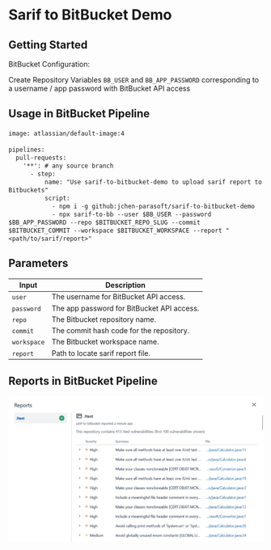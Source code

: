 # Sarif to BitBucket Demo

## Getting Started
BitBucket Configuration:

Create Repository Variables `BB_USER` and `BB_APP_PASSWORD` corresponding to a username / app password with BitBucket API access

## Usage in BitBucket Pipeline
```
image: atlassian/default-image:4

pipelines:
  pull-requests:
    '**': # any source branch 
      - step:
          name: "Use sarif-to-bitbucket-demo to upload sarif report to Bitbuckets"
          script:
            - npm i -g github:jchen-parasoft/sarif-to-bitbucket-demo
            - npx sarif-to-bb --user $BB_USER --password $BB_APP_PASSWORD --repo $BITBUCKET_REPO_SLUG --commit $BITBUCKET_COMMIT --workspace $BITBUCKET_WORKSPACE --report "<path/to/sarif/report>"
```

## Parameters
| Input       | Description                                |
|-------------|--------------------------------------------|
| `user`      | The username for BitBucket API access.     |
| `password`  | The app password for BitBucket API access. |
| `repo`      | The Bitbucket repository name.             |
| `commit`    | The commit hash code for the repository.   |
| `workspace` | The Bitbucket workspace name.              |
| `report`    | Path to locate sarif report file.          |

## Reports in BitBucket Pipeline
<img width="650" src="assets/example_result.png" alt="example report result">